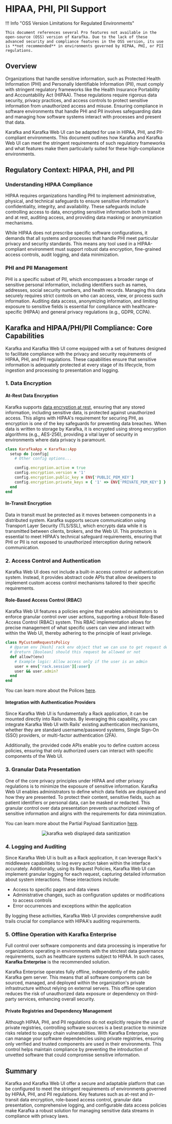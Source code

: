 # HIPAA, PHI, PII Support

!!! Info "OSS Version Limitations for Regulated Environments"

    This document references several Pro features not available in the open-source (OSS) version of Karafka. Due to the lack of these advanced security and compliance features in the OSS version, its use is **not recommended** in environments governed by HIPAA, PHI, or PII regulations.

## Overview

Organizations that handle sensitive information, such as Protected Health Information (PHI) and Personally Identifiable Information (PII), must comply with stringent regulatory frameworks like the Health Insurance Portability and Accountability Act (HIPAA). These regulations require rigorous data security, privacy practices, and access controls to protect sensitive information from unauthorized access and misuse. Ensuring compliance in software environments that handle PHI and PII involves safeguarding data and managing how software systems interact with processes and present that data.

Karafka and Karafka Web UI can be adapted for use in HIPAA, PHI, and PII-compliant environments. This document outlines how Karafka and Karafka Web UI can meet the stringent requirements of such regulatory frameworks and what features make them particularly suited for these high-compliance environments.

## Regulatory Context: HIPAA, PHI, and PII

### Understanding HIPAA Compliance

HIPAA requires organizations handling PHI to implement administrative, physical, and technical safeguards to ensure sensitive information's confidentiality, integrity, and availability. These safeguards include controlling access to data, encrypting sensitive information both in transit and at rest, auditing access, and providing data masking or anonymization mechanisms.

While HIPAA does not prescribe specific software configurations, it demands that all systems and processes that handle PHI meet particular privacy and security standards. This means any tool used in a HIPAA-compliant environment must support robust data encryption, fine-grained access controls, audit logging, and data minimization.

### PHI and PII Management

PHI is a specific subset of PII, which encompasses a broader range of sensitive personal information, including identifiers such as names, addresses, social security numbers, and health records. Managing this data securely requires strict controls on who can access, view, or process such information. Auditing data access, anonymizing information, and limiting exposure to sensitive fields is essential for compliance with healthcare-specific (HIPAA) and general privacy regulations (e.g., GDPR, CCPA).

## Karafka and HIPAA/PHI/PII Compliance: Core Capabilities

Karafka and Karafka Web UI come equipped with a set of features designed to facilitate compliance with the privacy and security requirements of HIPAA, PHI, and PII regulations. These capabilities ensure that sensitive information is adequately protected at every stage of its lifecycle, from ingestion and processing to presentation and logging.

### 1. Data Encryption

#### At-Rest Data Encryption

Karafka supports [data encryption at rest](Pro-Messages-At-Rest-Encryption), ensuring that any stored information, including sensitive data, is protected against unauthorized access. This aligns with HIPAA's requirement for securing PHI, as encryption is one of the key safeguards for preventing data breaches. When data is written to storage by Karafka, it is encrypted using strong encryption algorithms (e.g., AES-256), providing a vital layer of security in environments where data privacy is paramount.

```ruby
class KarafkaApp < Karafka::App
  setup do |config|
    # Other config options...

    config.encryption.active = true
    config.encryption.version = '1'
    config.encryption.public_key = ENV['PUBLIC_PEM_KEY']
    config.encryption.private_keys = { '1' => ENV['PRIVATE_PEM_KEY'] }
  end
end
```

#### In-Transit Encryption

Data in transit must be protected as it moves between components in a distributed system. Karafka supports secure communication using Transport Layer Security (TLS/SSL), which encrypts data while it is transmitted between clients, brokers, and the Web UI. This protection is essential to meet HIPAA's technical safeguard requirements, ensuring that PHI or PII is not exposed to unauthorized interception during network communication.

### 2. Access Control and Authentication

Karafka Web UI does not include a built-in access control or authentication system. Instead, it provides abstract code APIs that allow developers to implement custom access control mechanisms tailored to their specific requirements.

#### Role-Based Access Control (RBAC)

Karafka Web UI features a policies engine that enables administrators to enforce granular control over user actions, supporting a robust Role-Based Access Control (RBAC) system. This RBAC implementation allows for precise management of what specific users can view and interact with within the Web UI, thereby adhering to the principle of least privilege.

```ruby
class MyCustomRequestsPolicy
  # @param env [Hash] rack env object that we can use to get request details
  # @return [Boolean] should this request be allowed or not
  def allow?(env)
    # Example logic: Allow access only if the user is an admin
    user = env['rack.session'][:user]
    user && user.admin?
  end
end
```

You can learn more about the Polices [here](Pro-Web-UI-Policies).

#### Integration with Authentication Providers

Since Karafka Web UI is fundamentally a Rack application, it can be mounted directly into Rails routes. By leveraging this capability, you can integrate Karafka Web UI with Rails' existing authentication mechanisms, whether they are standard username/password systems, Single Sign-On (SSO) providers, or multi-factor authentication (2FA).

Additionally, the provided code APIs enable you to define custom access policies, ensuring that only authorized users can interact with specific components of the Web UI.

### 3. Granular Data Presentation

One of the core privacy principles under HIPAA and other privacy regulations is to minimize the exposure of sensitive information. Karafka Web UI enables administrators to define which data fields are displayed and how they are presented. To protect their content, sensitive fields, such as patient identifiers or personal data, can be masked or redacted. This granular control over data presentation prevents unauthorized viewing of sensitive information and aligns with the requirements for data minimization.

You can learn more about the Partial Payload Sanitization [here](Pro-Web-UI-Policies#partial-payload-sanitization).

<p align="center">
  <img src="https://cdn.karafka.io/assets/misc/printscreens/web-ui/explorer_sanitization.png" alt="karafka web displayed data sanitization" />
</p>

### 4. Logging and Auditing

Since Karafka Web UI is built as a Rack application, it can leverage Rack's middleware capabilities to log every action taken within the interface accurately. Additionally, using its Request Policies, Karafka Web UI can implement granular logging for each request, capturing detailed information about system interactions. These interactions include:

- Access to specific pages and data views
- Administrative changes, such as configuration updates or modifications to access controls
- Error occurrences and exceptions within the application

By logging these activities, Karafka Web UI provides comprehensive audit trails crucial for compliance with HIPAA's auditing requirements.

### 5. Offline Operation with Karafka Enterprise

Full control over software components and data processing is imperative for organizations operating in environments with the strictest data governance requirements, such as healthcare systems subject to HIPAA. In such cases, **Karafka Enterprise** is the recommended solution.

Karafka Enterprise operates fully offline, independently of the public Karafka gem server. This means that all software components can be sourced, managed, and deployed within the organization's private infrastructure without relying on external servers. This offline operation reduces the risk of unauthorized data exposure or dependency on third-party services, enhancing overall security.

#### Private Registries and Dependency Management

Although HIPAA, PHI, and PII regulations do not explicitly require the use of private registries, controlling software sources is a best practice to minimize risks related to supply chain vulnerabilities. With Karafka Enterprise, you can manage your software dependencies using private registries, ensuring only verified and trusted components are used in their environments. This control helps maintain compliance by preventing the introduction of unvetted software that could compromise sensitive information.

## Summary

Karafka and Karafka Web UI offer a secure and adaptable platform that can be configured to meet the stringent requirements of environments governed by HIPAA, PHI, and PII regulations. Key features such as at-rest and in-transit data encryption, role-based access control, granular data presentation, comprehensive logging, and configurable data access policies make Karafka a robust solution for managing sensitive data streams in compliance with privacy laws.
